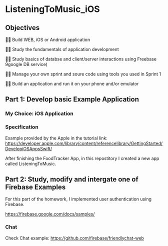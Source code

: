 # ListeningToMusic_iOS

## Objectives

🖖🏻 Build WEB, iOS or Android application	

🖖🏻 Study the fundamentals of application development	

🖖🏻 Study basics of databse and client/server interactions using Freebase 9google DB service)	

🖖🏻 Manage your own sprint and soure code using tools you used in Sprint 1	

🖖🏻 Build an application and run it on your phone and/or emulator	

## Part 1: Develop basic Example Application

### My Choice: iOS Application

### Specification

Example provided by the Apple in the tutorial link: https://developer.apple.com/library/content/referencelibrary/GettingStarted/DevelopiOSAppsSwift/

After finishing the FoodTracker App, in this repostitory I created a new app called ListeningToMusic.

## Part 2:  Study, modify and intergate one of Firebase Examples
For this part of the homework, I implemented user authentication using Firebase.

https://firebase.google.com/docs/samples/

### Chat
Check Chat example: https://github.com/firebase/friendlychat-web

